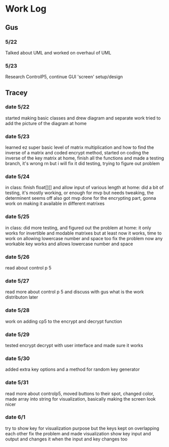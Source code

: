 # Work Log

## Gus

### 5/22

Talked about UML and worked on overhaul of UML

### 5/23

Research ControlP5, continue GUI 'screen' setup/design


## Tracey

### date 5/22

started making basic classes and drew diagram and separate work
tried to add the picture of the diagram at home

### date 5/23

learned ez super basic level of matrix multiplication and how to find the inverse of a matrix and coded encrypt method, started on coding the inverse of the key matrix
at home, finish all the functions and made a testing branch, it's wrong rn but i will fix it
did testing, trying to figure out problem

### date 5/24

in class: finish float[][] and allow input of various length
at home: did a bit of testing, it's mostly working, or enough for mvp but needs tweaking, the determinent seems off
also got mvp done for the encrypting part, gonna work on making it available in different matrixes

### date 5/25

in class: did more testing, and figured out the problem
at home: it only works for invertible and modable matrixes but at least now it works, time to work on allowing lowercase number and space too
fix the problem now any workable key works and allows lowercase number and space

### date 5/26

read about control p 5

### date 5/27

read more about control p 5 and discuss with gus what is the work distributon later

### date 5/28

work on adding cp5 to the encrypt and decrypt function

### date 5/29

tested encrypt decrypt with user interface and made sure it works

### date 5/30

added extra key options and a method for random key generator

### date 5/31

read more about controlp5, moved buttons to their spot, changed color, made array into string for visualization, basically making the screen look nicer

### date 6/1

try to show key for visualization purpose but the keys kept on overlapping each other
fix the problem and made visualization show key input and output and changes it when the input and key changes too
